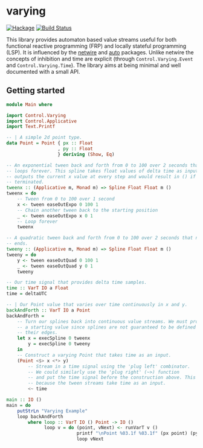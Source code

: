 # varying
[![Hackage](https://img.shields.io/hackage/v/varying.svg)](http://hackage.haskell.org/package/varying)
[![Build Status](https://travis-ci.org/schell/varying.svg)](https://travis-ci.org/schell/varying)

This library provides automaton based value streams useful for both functional
reactive programming (FRP) and locally stateful programming (LSP). It is 
influenced by the [netwire](http://hackage.haskell.org/package/netwire) and 
[auto](http://hackage.haskell.org/package/auto) packages. Unlike netwire the 
concepts of inhibition and time are explicit (through `Control.Varying.Event` 
and `Control.Varying.Time`). The library aims at being minimal and well 
documented with a small API.

## Getting started

```haskell
module Main where

import Control.Varying
import Control.Applicative
import Text.Printf

-- | A simple 2d point type.
data Point = Point { px :: Float
                   , py :: Float
                   } deriving (Show, Eq)

-- An exponential tween back and forth from 0 to 100 over 2 seconds that
-- loops forever. This spline takes float values of delta time as input,
-- outputs the current x value at every step and would result in () if it
-- terminated.
tweenx :: (Applicative m, Monad m) => Spline Float Float m ()
tweenx = do
    -- Tween from 0 to 100 over 1 second
    x <- tween easeOutExpo 0 100 1
    -- Chain another tween back to the starting position
    _ <- tween easeOutExpo x 0 1
    -- Loop forever
    tweenx

-- A quadratic tween back and forth from 0 to 100 over 2 seconds that never
-- ends.
tweeny :: (Applicative m, Monad m) => Spline Float Float m ()
tweeny = do
    y <- tween easeOutQuad 0 100 1
    _ <- tween easeOutQuad y 0 1
    tweeny

-- Our time signal that provides delta time samples.
time :: VarT IO a Float
time = deltaUTC

-- | Our Point value that varies over time continuously in x and y.
backAndForth :: VarT IO a Point
backAndForth =
    -- Turn our splines back into continuous value streams. We must provide
    -- a starting value since splines are not guaranteed to be defined at
    -- their edges.
    let x = execSpline 0 tweenx
        y = execSpline 0 tweeny
    in
    -- Construct a varying Point that takes time as an input.
    (Point <$> x <*> y)
        -- Stream in a time signal using the 'plug left' combinator.
        -- We could similarly use the 'plug right' (~>) function
        -- and put the time signal before the construction above. This is needed
        -- because the tween streams take time as an input.
        <~ time

main :: IO ()
main = do
    putStrLn "Varying Example"
    loop backAndForth
        where loop :: VarT IO () Point -> IO ()
              loop v = do (point, vNext) <- runVarT v ()
                          printf "\nPoint %03.1f %03.1f" (px point) (py point)
                          loop vNext
```

